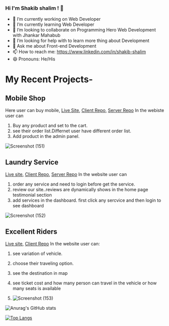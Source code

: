 ### Hi I'm Shakib shalim ! 👋


- 🔭 I’m currently working on Web Developer
- 🌱 I’m currently learning Web Developer
- 👯 I’m looking to collaborate on Programming Hero Web Development with Jhankar Mahabub
- 🤔 I’m looking for help with to learn more thing about Development
- 💬 Ask me about Front-end Development
- 📫 How to reach me: https://www.linkedin.com/in/shakib-shalim
- 😄 Pronouns: He/His

# My Recent Projects-


## Mobile Shop
Here user can buy mobile, [Live Site](https://mobile-store-ddad2.web.app/), [Client Repo](https://github.com/shakibshalim2/Mobile-shop), [Server Repo](https://github.com/shakibshalim2/mobile-store-server)
In the webiste user can

1. Buy any product and set to the cart.
2. see their order list.Differnet user have different order list.
3. Add product in the admin panel.

![Screenshot (151)](https://user-images.githubusercontent.com/76786635/116719985-7d5d0400-a9fd-11eb-8c9f-d75f9ebf6960.png)

## Laundry Service

[Live site](https://laundry-service-4ba7d.web.app/), [Client Repo](https://github.com/shakibshalim2/Laundry-service), [Server Repo](https://github.com/shakibshalim2/laundry-service-server)
In the website user can

1. order any service and need to login before get the service.
2. review our site..reviews are dynamically shows in the home page testimonial section
3. add services in the dashboard. first click any sercvice and then login to see dashboard


![Screenshot (152)](https://user-images.githubusercontent.com/76786635/116721675-67504300-a9ff-11eb-954f-155bcdf343e4.png)

## Excellent Riders

[Live site](https://react-auth-ec1b2.web.app/), [Client Repo](https://github.com/shakibshalim2/Excellent-riders)
In the website user can:

1. see variation of vehicle.
2. choose their traveling option.
3. see the destination in map
4. see ticket cost and how many person can travel in the vehicle or how many seats is available


6. ![Screenshot (153)](https://user-images.githubusercontent.com/76786635/116723959-e21a5d80-aa01-11eb-9767-70335994a561.png)

![Anurag's GitHub stats](https://github-readme-stats.vercel.app/api?username=shakibshalim2&show_icons=true&theme=cobalt)

[![Top Langs](https://github-readme-stats.vercel.app/api/top-langs/?username=shakibshalim2&layout=compact)](https://github.com/anuraghazra/github-readme-stats)
